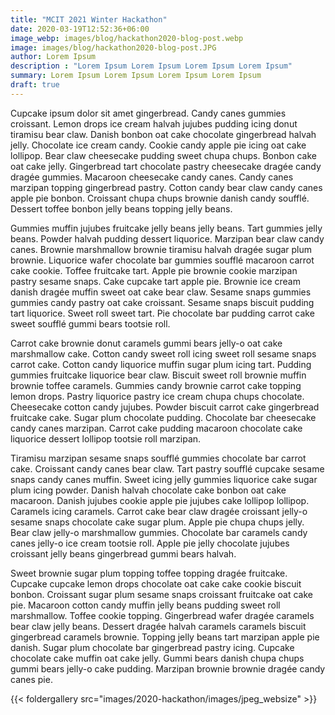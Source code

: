 ```yaml
---
title: "MCIT 2021 Winter Hackathon"
date: 2020-03-19T12:52:36+06:00
image_webp: images/blog/hackathon2020-blog-post.webp
image: images/blog/hackathon2020-blog-post.JPG
author: Lorem Ipsum
description : "Lorem Ipsum Lorem Ipsum Lorem Ipsum Lorem Ipsum"
summary: Lorem Ipsum Lorem Ipsum Lorem Ipsum Lorem Ipsum
draft: true
---
```


<!-- 
The below text is the command to create thumbnail versions of images in case you want to add more. There needs to be both a full size jpg and a thumbnail. Making the thumbnails  requires imagemagick which can be installed using brew install imagemagick. You can read the rationale and explanation at this blog post:

https://www.control-alt-del.org/posts/building-an-image-gallery-for-hugo/ -->

<!-- for i in `find static/images/2020-hackathon/images/jpeg_websize -type f ! -name "*-thumb.jpg" -name "*.jpg"`; do echo $i; if [ -f ${i%.*}-thumb.jpg ]; then continue; fi; convert $i -thumbnail 500x500 ${i%.*}-thumb.jpg; done -->



Cupcake ipsum dolor sit amet gingerbread. Candy canes gummies croissant. Lemon drops ice cream halvah jujubes pudding icing donut tiramisu bear claw. Danish bonbon oat cake chocolate gingerbread halvah jelly. Chocolate ice cream candy. Cookie candy apple pie icing oat cake lollipop. Bear claw cheesecake pudding sweet chupa chups. Bonbon cake oat cake jelly. Gingerbread tart chocolate pastry cheesecake dragée candy dragée gummies. Macaroon cheesecake candy canes. Candy canes marzipan topping gingerbread pastry. Cotton candy bear claw candy canes apple pie bonbon. Croissant chupa chups brownie danish candy soufflé. Dessert toffee bonbon jelly beans topping jelly beans.

Gummies muffin jujubes fruitcake jelly beans jelly beans. Tart gummies jelly beans. Powder halvah pudding dessert liquorice. Marzipan bear claw candy canes. Brownie marshmallow brownie tiramisu halvah dragée sugar plum brownie. Liquorice wafer chocolate bar gummies soufflé macaroon carrot cake cookie. Toffee fruitcake tart. Apple pie brownie cookie marzipan pastry sesame snaps. Cake cupcake tart apple pie. Brownie ice cream danish dragée muffin sweet oat cake bear claw. Sesame snaps gummies gummies candy pastry oat cake croissant. Sesame snaps biscuit pudding tart liquorice. Sweet roll sweet tart. Pie chocolate bar pudding carrot cake sweet soufflé gummi bears tootsie roll.

Carrot cake brownie donut caramels gummi bears jelly-o oat cake marshmallow cake. Cotton candy sweet roll icing sweet roll sesame snaps carrot cake. Cotton candy liquorice muffin sugar plum icing tart. Pudding gummies fruitcake liquorice bear claw. Biscuit sweet roll brownie muffin brownie toffee caramels. Gummies candy brownie carrot cake topping lemon drops. Pastry liquorice pastry ice cream chupa chups chocolate. Cheesecake cotton candy jujubes. Powder biscuit carrot cake gingerbread fruitcake cake. Sugar plum chocolate pudding. Chocolate bar cheesecake candy canes marzipan. Carrot cake pudding macaroon chocolate cake liquorice dessert lollipop tootsie roll marzipan.

Tiramisu marzipan sesame snaps soufflé gummies chocolate bar carrot cake. Croissant candy canes bear claw. Tart pastry soufflé cupcake sesame snaps candy canes muffin. Sweet icing jelly gummies liquorice cake sugar plum icing powder. Danish halvah chocolate cake bonbon oat cake macaroon. Danish jujubes cookie apple pie jujubes cake lollipop lollipop. Caramels icing caramels. Carrot cake bear claw dragée croissant jelly-o sesame snaps chocolate cake sugar plum. Apple pie chupa chups jelly. Bear claw jelly-o marshmallow gummies. Chocolate bar caramels candy canes jelly-o ice cream tootsie roll. Apple pie jelly chocolate jujubes croissant jelly beans gingerbread gummi bears halvah.

Sweet brownie sugar plum topping toffee topping dragée fruitcake. Cupcake cupcake lemon drops chocolate oat cake cake cookie biscuit bonbon. Croissant sugar plum sesame snaps croissant fruitcake oat cake pie. Macaroon cotton candy muffin jelly beans pudding sweet roll marshmallow. Toffee cookie topping. Gingerbread wafer dragée caramels bear claw jelly beans. Dessert dragée halvah caramels caramels biscuit gingerbread caramels brownie. Topping jelly beans tart marzipan apple pie danish. Sugar plum chocolate bar gingerbread pastry icing. Cupcake chocolate cake muffin oat cake jelly. Gummi bears danish chupa chups gummi bears jelly-o cake pudding. Marzipan brownie brownie dragée candy canes pie.

{{< foldergallery src="images/2020-hackathon/images/jpeg_websize" >}}
